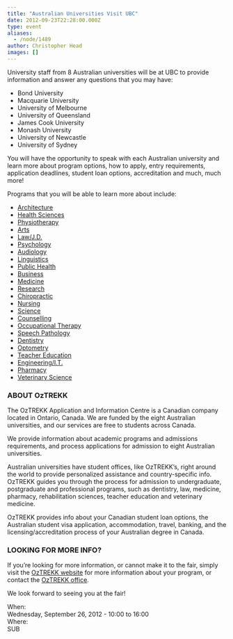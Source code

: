 ```yaml
---
title: "Australian Universities Visit UBC"
date: 2012-09-23T22:28:00.000Z
type: event
aliases:
  - /node/1489
author: Christopher Head
images: []
---
```


<div class="field field-name-body field-type-text-with-summary field-label-hidden"><div class="field-items"><div class="field-item even"><p>University staff from 8 Australian universities will be at UBC to provide information and answer any questions that you may have:</p>
<ul>
<li>Bond University</li>
<li>Macquarie University</li>
<li>University of Melbourne</li>
<li>University of Queensland</li>
<li>James Cook University</li>
<li>Monash University</li>
<li>University of Newcastle</li>
<li>University of Sydney</li>
</ul>
<p>You will have the opportunity to speak with each Australian university and learn more about program options, how to apply, entry requirements, application deadlines, student loan options, accreditation and much, much more!</p>
<p>Programs that you will be able to learn more about include:</p>
<ul>
<li><a href="http://oztrekk.com/programs/architecture/PG/overview.php">Architecture</a></li>
<li><a href="http://oztrekk.com/programs/health_sciences/PG/overview.php">Health Sciences</a></li>
<li><a href="http://oztrekk.com/programs/physio/PG/overview.php">Physiotherapy</a></li>
<li><a href="http://oztrekk.com/programs/arts/PG/overview.php">Arts</a></li>
<li><a href="http://oztrekk.com/programs/law/PG/overview.php">Law/J.D.</a></li>
<li><a href="http://oztrekk.com/programs/psychology/PG/overview.php">Psychology</a></li>
<li><a href="http://oztrekk.com/programs/audiology/PG/overview.php">Audiology</a></li>
<li><a href="http://oztrekk.com/programs/linguistics/PG/overview.php">Linguistics</a></li>
<li><a href="http://oztrekk.com/programs/public_health/PG/overview.php">Public Health</a></li>
<li><a href="http://oztrekk.com/programs/business/PG/overview.php">Business</a></li>
<li><a href="http://oztrekk.com/programs/medicine/PG/overview.php">Medicine</a></li>
<li><a href="http://oztrekk.com/programs/research/PG/overview.php">Research</a></li>
<li><a href="http://oztrekk.com/programs/chiropractic/PG/overview.php">Chiropractic</a></li>
<li><a href="http://oztrekk.com/programs/nursing/PG/overview.php">Nursing</a></li>
<li><a href="http://oztrekk.com/programs/science/PG/overview.php">Science</a></li>
<li><a href="http://oztrekk.com/programs/counselling/PG/overview.php">Counselling</a></li>
<li><a href="http://oztrekk.com/programs/ot/PG/overview.php">Occupational Therapy</a></li>
<li><a href="http://oztrekk.com/programs/speech_pathology/PG/overview.php">Speech Pathology</a></li>
<li><a href="http://oztrekk.com/programs/dentistry/PG/overview.php">Dentistry</a></li>
<li><a href="http://oztrekk.com/programs/optometry/PG/overview.php">Optometry</a></li>
<li><a href="http://oztrekk.com/programs/teacher_ed/PG/overview.php">Teacher Education</a></li>
<li><a href="http://oztrekk.com/programs/eng_it/PG/overview.php">Engineering/I.T.</a></li>
<li><a href="http://oztrekk.com/programs/pharmacy/PG/overview.php">Pharmacy</a></li>
<li><a href="http://oztrekk.com/programs/vet_science/PG/overview.php">Veterinary Science</a></li>
</ul>
<h3>ABOUT OzTREKK</h3>
<p>The OzTREKK Application and Information Centre is a Canadian company located in Ontario, Canada. We are funded by the eight Australian universities, and our services are free to students across Canada.</p>
<p>We provide information about academic programs and admissions requirements, and process applications for admission to eight Australian universities.</p>
<p>Australian universities have student offices, like OzTREKK&#x2019;s, right around the world to provide personalized assistance and country-specific info. OzTREKK guides you through the process for admission to undergraduate, postgraduate and professional programs, such as dentistry, law, medicine, pharmacy, rehabilitation sciences, teacher education and veterinary medicine.</p>
<p>OzTREKK provides info about your Canadian student loan options, the Australian student visa application, accommodation, travel, banking, and the licensing/accreditation process of your Australian degree in Canada.</p>
<h3>LOOKING FOR MORE INFO?</h3>
<p>If you&#x2019;re looking for more information, or cannot make it to the fair, simply visit the <a href="http://oztrekk.com/">OzTREKK website</a> for more information about your program, or contact the <a href="/cdn-cgi/l/email-protection#4821262e270827323c3a2d2323662b2725">OzTREKK office</a>.</p>
<p>We look forward to seeing you at the fair!</p>
</div></div></div><div class="field field-name-field-dates field-type-datetime field-label-above"><div class="field-label">When:&#xA0;</div><div class="field-items"><div class="field-item even"><span class="date-display-single">Wednesday, September 26, 2012 - <span class="date-display-range"><span class="date-display-start">10:00</span> to <span class="date-display-end">16:00</span></span></span></div></div></div><div class="field field-name-field-location field-type-text field-label-above"><div class="field-label">Where:&#xA0;</div><div class="field-items"><div class="field-item even">SUB</div></div></div>    <footer>
          </footer>